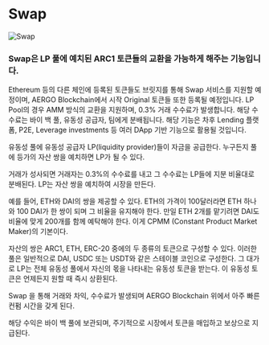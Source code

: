 # Swap

![Swap](https://lh4.googleusercontent.com/85Nyz7EVDTvjJ4\_J5fJok5yMZO-P5GpKe5N1nkw9Uvt0OchMYm-GHJ3Qd4uF2sDNdQmmYXNb11sOLPQnc\_hrPWfi2-2j8WQ50HN\_WhWPH\_jNPnwDVLvBDbUnvBOIhZWgihPP9o0Z)

### Swap은 LP 풀에 예치된 ARC1 토큰들의 교환을 가능하게 해주는 기능입니다.&#x20;

&#x20;Ethereum 등의 다른 체인에 등록된 토큰들도 브릿지를 통해 Swap 서비스를 지원할 예정이며, AERGO Blockchain에서 시작 Original 토큰들 또한 등록될 예정입니다. LP Pool의 경우 AMM 방식의 교환을 지원하며, 0.3% 거래 수수료가 발생합니다. 해당 수수료는 바이 백 풀, 유동성 공급자, 팀에게 분배됩니다. 해당 기능은 차후 Lending 플랫폼, P2E, Leverage investments 등 여러 DApp 기반 기능으로 활용될 것입니다.

&#x20;유동성 풀에 유동성 공급자 LP(liquidity provider)들이 자금을 공급한다. 누구든지 풀에 등가의 자산 쌍을 예치하면 LP가 될 수 있다.

&#x20;거래가 성사되면 거래자는 0.3%의 수수료를 내고 그 수수료는 LP들에 지분 비율대로 분배된다. LP는 자산 쌍을 예치하여 시장을 만든다.&#x20;

&#x20;예를 들어, ETH와 DAI의 쌍을 제공할 수 있다. ETH의 가격이 100달러라면 ETH 하나와 100 DAI가 한 쌍이 되며 그 비율을 유지해야 한다. 만일 ETH 2개를 맡기려면 DAI도 비율에 맞게 200개를 함께 예탁해야 한다. 이게 CPMM (Constant Product Market Maker)의 기본이다.&#x20;

&#x20;자산의 쌍은 ARC1, ETH, ERC-20 중에의 두 종류의  토큰으로 구성할 수 있다. 이러한 풀은 일반적으로 DAI, USDC 또는 USDT와 같은 스테이블 코인으로 구성한다. 그 대가로 LP는 전체 유동성 풀에서 자신의 몫을 나타내는 유동성 토큰을 받는다. 이 유동성 토큰은 언제든지 원할 때 즉시 상환된다.

&#x20;Swap 을 통해 거래와 차익, 수수료가 발생되며 AERGO Blockchain 위에서 아주 빠른 컨펌 시간을 갖게 된다.

&#x20;해당 수익은 바이 백 풀에 보관되며, 주기적으로 시장에서 토큰을 매입하고 보상으로 지급된다.
